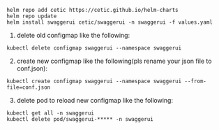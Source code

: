 ```
helm repo add cetic https://cetic.github.io/helm-charts
helm repo update
helm install swaggerui cetic/swaggerui -n swaggerui -f values.yaml
```
1. delete old configmap like the following:
```
kubectl delete configmap swaggerui --namespace swaggerui
```
2. create new configmap like the following(pls rename your json file to conf.json):
```
kubectl create configmap swaggerui --namespace swaggerui --from-file=conf.json
```
3. delete pod to reload new configmap like the following:
```
kubectl get all -n swaggerui
kubectl delete pod/swaggerui-***** -n swaggerui
```


